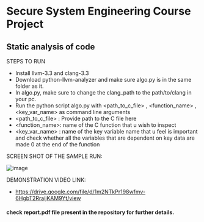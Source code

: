 # Secure System Engineering Course Project
## Static analysis of code

STEPS TO RUN
- Install llvm-3.3 and clang-3.3
- Download python-llvm-analyzer and make sure algo.py is in the same folder as it.
- In algo.py, make sure to change the clang_path to the path/to/clang in your pc.
- Run the python script algo.py with <path_to_c_file> , <function_name> , <key_var_name> as command line arguments
- <path_to_c_file> :  Provide path to the C file here
- <function_name>: name of the C function that u wish to inspect
- <key_var_name> : name of the key variable name that u feel is important and check whether all the variables that are dependent on key data are made 0 at the end of the function

SCREEN SHOT OF THE SAMPLE RUN:

![image](https://user-images.githubusercontent.com/55886366/119981680-87adf600-bfdb-11eb-9f5c-2ab2b05600c9.png)

DEMONSTRATION VIDEO LINK:
-  https://drive.google.com/file/d/1m2NTkPr198wfmv-6HgbT2RraijKAM9Yt/view


#### check report.pdf file present in the repository for further details.
